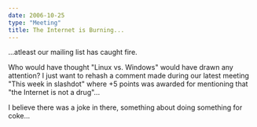 ```yaml
---
date: 2006-10-25
type: "Meeting"
title: The Internet is Burning...
---
```

...atleast our mailing list has caught fire.


Who would have thought "Linux vs. Windows" would have drawn any attention? I just want to rehash a comment made during our latest meeting "This week in slashdot" where +5 points was awarded for mentioning that "the Internet is not a drug"...


I believe there was a joke in there, something about doing something for coke...
